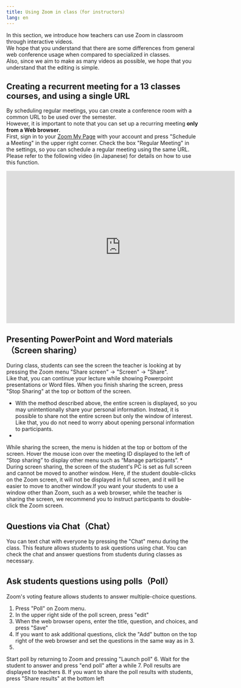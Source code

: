 ```yaml
---
title: Using Zoom in class（for instructors）
lang: en
---
```


In this section, we introduce how teachers can use Zoom in classroom through interactive videos.   
We hope that you understand that there are some differences from general web conference usage when compared to specialized in classes.  
Also, since we aim to make as many videos as possible, we hope that you understand that the editing is simple. 

<a name="schedule"> </a>
## Creating a recurrent meeting for a 13 classes courses, and using a single URL
By scheduling regular meetings, you can create a conference room with a common URL to be used over the semester.  
However, it is important to note that you can set up a recurring meeting **only from a Web browser**.  
First, sign in to your <a href="https://zoom.us/profile" target="_blank">Zoom My Page</a> with your account and press "Schedule a Meeting" in the upper right corner.
Check the box "Regular Meeting" in the settings, so you can schedule a regular meeting using the same URL.
Please refer to the following video (in Japanese) for details on how to use this function.  

<iframe width="600" height="400" src="https://www.youtube.com/embed/rf_Tw0L5PLs" frameborder="0" allow="accelerometer; autoplay; encrypted-media; gyroscope; picture-in-picture" allowfullscreen></iframe>


<a name="sharing_screen_materials"> </a>
## Presenting PowerPoint and Word materials（Screen sharing）
During class, students can see the screen the teacher is looking at by pressing the Zoom menu "Share screen" → "Screen" → "Share".  
Like that, you can continue your lecture while showing Powerpoint presentations or Word files.
When you finish sharing the screen, press "Stop Sharing" at the top or bottom of the screen. 
  * With the method described above, the entire screen is displayed, so you may unintentionally share your personal information. Instead, it is possible to share not the entire screen but only the window of interest. Like that, you do not need to worry about opening personal information to participants.
  * 
While sharing the screen, the menu is hidden at the top or bottom of the screen. Hover the mouse icon over the meeting ID displayed to the left of “Stop sharing” to display other menu such as “Manage participants”. 
  * 
During screen sharing, the screen of the student's PC is set as full screen and cannot be moved to another window. Here, if the student double-clicks on the Zoom screen, it will not be displayed in full screen, and it will be easier to move to another window.If you want your students to use a window other than Zoom, such as a web browser, while the teacher is sharing the screen, we recommend you to instruct participants to double-click the Zoom screen.

<a name="chat"> </a>
## Questions via Chat（Chat）

You can text chat with everyone by pressing the "Chat" menu during the class. This feature allows students to ask questions using chat. You can check the chat and answer questions from students during classes as necessary.


<a name="poll"> </a>
## Ask students questions using polls（Poll）
Zoom's voting feature allows students to answer multiple-choice questions.
1. Press "Poll" on Zoom menu.
2. In the upper right side of the poll screen, press "edit"
3. When the web browser opens, enter the title, question, and choices, and press "Save"
4. If you want to ask additional questions, click the "Add" button on the top right of the web browser and set the questions in the same way as in 3.
5. 
Start poll by returning to Zoom and pressing "Launch poll"
6. 
Wait for the student to answer and press "end poll" after a while
7. Poll results are displayed to teachers
8. 
If you want to share the poll results with students, press "Share results" at the bottom left